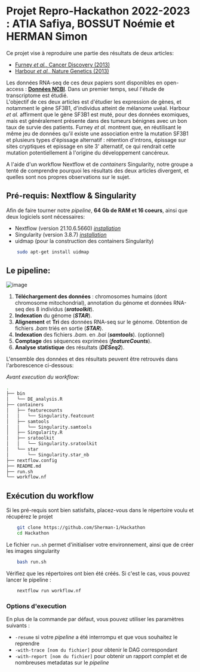# **Projet Repro-Hackathon 2022-2023** : ATIA Safiya, BOSSUT Noémie et HERMAN Simon

Ce projet vise à reproduire une partie des résultats de deux articles:
- [Furney *et al.*, Cancer Discovery (2013)](https://www.ncbi.nlm.nih.gov/pmc/articles/PMC5321577/)
- [Harbour *et al.*, Nature Genetics (2013)](https://www.ncbi.nlm.nih.gov/pmc/articles/PMC3789378/)

Les données RNA-seq de ces deux papiers sont disponibles en open-access : [**Données NCBI**](https://www.ncbi.nlm.nih.gov/sra?term=SRA062359). Dans un premier temps, seul l'étude de transcriptome est étudié. </br> 
L'objectif de ces deux articles est d'étudier les expression de gènes, et notamment le gène SF3B1, d'individus atteint de mélanome uvéal. Harbour *et al.* affirment que le gène SF3B1 est muté, pour des données exomiques, mais est généralement présente dans des tumeurs bénignes avec un bon taux de survie des patients.  Furney *et al.* montrent que, en réutilisant le même jeu de données qu'il existe une association entre la mutation SF3B1 et plusieurs types d'épissage alternatif : rétention d'introns, épissage sur sites cryptiques et epissage en site 3' alternatif, ce qui rendrait cette mutation potentiellement à l'origine du développement cancéreux. 

A l'aide d'un workflow Nextflow et de *containers* Singularity, notre groupe a tenté de comprendre pourquoi les résultats des deux articles divergent, et quelles sont nos propres observations sur le sujet. 

## **Pré-requis:** Nextflow & Singularity
Afin de faire tourner notre *pipeline*, **64 Gb de RAM et 16 coeurs**, ainsi que deux logiciels sont nécessaires:  
- Nextflow (version 21.10.6.5660) [*installation*](https://www.nextflow.io/docs/latest/getstarted.html)
- Singularity (version 3.8.7) [*installation*](https://docs.sylabs.io/guides/3.0/user-guide/installation.html)
- uidmap (pour la construction des containers Singularity)
  
```bash
    sudo apt-get install uidmap
```

## **Le pipeline:**
 ![image](https://user-images.githubusercontent.com/75751225/206907177-60bd1d6f-84ae-4c55-a9e2-80cc1f44a2a7.png)


1) **Téléchargement des données** : chromosomes humains (dont chromosome mitochondrial), annotation du génome et données RNA-seq des 8 individus (***sratoolkit***). 
2) **Indexation** du génome (***STAR***).
3) **Alignement** et **Tri** des données RNA-seq sur le génome. Obtention de fichiers *.bam* triés en sortie (***STAR***).
4) **Indexation** des fichiers *.bam*. en *.bai* (***samtools***). (optionnel)
5) **Comptage** des séquences exprimées (***featureCounts***).
6) **Analyse statistique** des résultats (***DESeq2***).

L'ensemble des données et des résultats peuvent être retrouvés dans l'arborescence ci-dessous:

*Avant execution du workflow:*
``` bash
.
├── bin
│   └── DE_analysis.R
├── containers
│   ├── featurecounts
│   │   └── Singularity.featcount
│   ├── samtools
│   │   └── Singularity.samtools
│   ├── Singularity.R
│   ├── sratoolkit
│   │   └── Singularity.sratoolkit
│   └── star
│       └── Singularity.star_nb
├── nextflow.config
├── README.md
├── run.sh
└── workflow.nf
```


## **Exécution du workflow**
Si les pré-requis sont bien satisfaits, placez-vous dans le répertoire voulu et récupérez le projet
```bash
    git clone https://github.com/Sherman-1/Hackathon
    cd Hackathon
```
Le fichier `run.sh` permet d'initialiser votre environnement, ainsi que de créer les images singularity
```bash
    bash run.sh
```
Vérifiez que les répertoires ont bien été créés. Si c'est le cas, vous pouvez lancer le pipeline :
```bash
    nextflow run workflow.nf
```
### Options d'execution
En plus de la commande par défaut, vous pouvez utiliser les paramètres suivants :
* `-resume` si votre *pipeline* a été interrompu et que vous souhaitez le reprendre
* `-with-trace [nom du fichier]` pour obtenir le DAG correspondant
* `-with-report [nom du fichier]` pour obtenir un rapport complet et de nombreuses metadatas sur le *pipeline*
